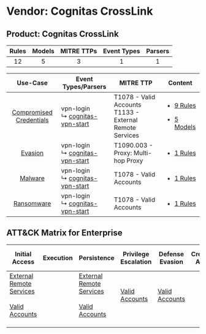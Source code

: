 Vendor: Cognitas CrossLink
==========================
Product: Cognitas CrossLink
---------------------------
| Rules | Models | MITRE TTPs | Event Types | Parsers |
|:-----:|:------:|:----------:|:-----------:|:-------:|
|  12   |   5    |     3      |      1      |    1    |

|                                  Use-Case                                  | Event Types/Parsers                                                                    | MITRE TTP                                                      | Content                                                                                                                                  |
|:--------------------------------------------------------------------------:| -------------------------------------------------------------------------------------- | -------------------------------------------------------------- | ---------------------------------------------------------------------------------------------------------------------------------------- |
| [Compromised Credentials](../../../UseCases/uc_compromised_credentials.md) |  vpn-login<br> ↳ [cognitas-vpn-start](Parsers/parserContent_cognitas-vpn-start.md)<br> | T1078 - Valid Accounts<br>T1133 - External Remote Services<br> | [<ul><li>9 Rules</li></ul><ul><li>5 Models</li></ul>](Rules_Models/r_m_cognitas_crosslink_cognitas_crosslink_Compromised_Credentials.md) |
|                 [Evasion](../../../UseCases/uc_evasion.md)                 |  vpn-login<br> ↳ [cognitas-vpn-start](Parsers/parserContent_cognitas-vpn-start.md)<br> | T1090.003 - Proxy: Multi-hop Proxy<br>                         | [<ul><li>1 Rules</li></ul>](Rules_Models/r_m_cognitas_crosslink_cognitas_crosslink_Evasion.md)                                           |
|                 [Malware](../../../UseCases/uc_malware.md)                 |  vpn-login<br> ↳ [cognitas-vpn-start](Parsers/parserContent_cognitas-vpn-start.md)<br> | T1078 - Valid Accounts<br>                                     | [<ul><li>1 Rules</li></ul>](Rules_Models/r_m_cognitas_crosslink_cognitas_crosslink_Malware.md)                                           |
|              [Ransomware](../../../UseCases/uc_ransomware.md)              |  vpn-login<br> ↳ [cognitas-vpn-start](Parsers/parserContent_cognitas-vpn-start.md)<br> | T1078 - Valid Accounts<br>                                     | [<ul><li>1 Rules</li></ul>](Rules_Models/r_m_cognitas_crosslink_cognitas_crosslink_Ransomware.md)                                        |

ATT&CK Matrix for Enterprise
----------------------------
| Initial Access                                                                                                                                   | Execution | Persistence                                                                                                                                      | Privilege Escalation                                                | Defense Evasion                                                     | Credential Access | Discovery | Lateral Movement | Collection | Command and Control                                                                                                                       | Exfiltration | Impact |
| ------------------------------------------------------------------------------------------------------------------------------------------------ | --------- | ------------------------------------------------------------------------------------------------------------------------------------------------ | ------------------------------------------------------------------- | ------------------------------------------------------------------- | ----------------- | --------- | ---------------- | ---------- | ----------------------------------------------------------------------------------------------------------------------------------------- | ------------ | ------ |
| [External Remote Services](https://attack.mitre.org/techniques/T1133)<br><br>[Valid Accounts](https://attack.mitre.org/techniques/T1078)<br><br> |           | [External Remote Services](https://attack.mitre.org/techniques/T1133)<br><br>[Valid Accounts](https://attack.mitre.org/techniques/T1078)<br><br> | [Valid Accounts](https://attack.mitre.org/techniques/T1078)<br><br> | [Valid Accounts](https://attack.mitre.org/techniques/T1078)<br><br> |                   |           |                  |            | [Proxy: Multi-hop Proxy](https://attack.mitre.org/techniques/T1090/003)<br><br>[Proxy](https://attack.mitre.org/techniques/T1090)<br><br> |              |        |